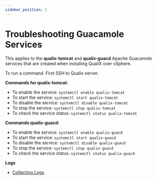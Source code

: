 ```yaml
---
sidebar_position: 2
---
```


# Troubleshooting Guacamole Services

This applies to the **qualix-tomcat** and **qualix-guacd** Apache Guacamole services that are created when installing QualiX over vSphere.

To run a command. First SSH to Qualix server.

**Commands for qualix-tomcat:**

- To enable the service: `systemctl enable qualix-tomcat`
- To start the service: `systemctl start qualix-tomcat`
- To disable the service: `systemctl disable qualix-tomcat`
- To stop the service: `systemctl stop qualix-tomcat`
- To check the service status: `systemctl status qualix-tomcat`

**Commands qualix-guacd:**

- To enable the service: `systemctl enable qualix-guacd`
- To start the service: `systemctl start qualix-guacd`
- To disable the service: `systemctl disable qualix-guacd`
- To stop the service: `systemctl stop qualix-guacd`
- To check the service status: `systemctl status qualix-guacd`

**Logs**

- [Collecting Logs](../troubleshooting-overview/collecting-logs.md).
